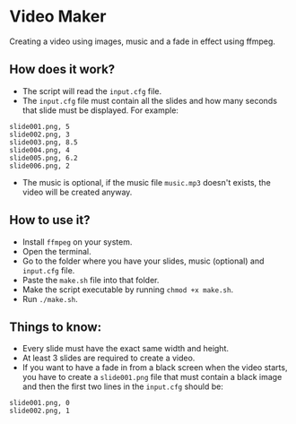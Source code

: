 # Video Maker

Creating a video using images, music and a fade in effect using ffmpeg.

## How does it work?

- The script will read the ```input.cfg``` file.
- The ```input.cfg``` file must contain all the slides and how many seconds that slide must be displayed. For example:

```
slide001.png, 5
slide002.png, 3
slide003.png, 8.5
slide004.png, 4
slide005.png, 6.2
slide006.png, 2
```

- The music is optional, if the music file ```music.mp3``` doesn't exists, the video will be created anyway.

## How to use it?

- Install ```ffmpeg``` on your system.
- Open the terminal.
- Go to the folder where you have your slides, music (optional) and ```input.cfg``` file.
- Paste the ```make.sh``` file into that folder.
- Make the script executable by running ```chmod +x make.sh```.
- Run ```./make.sh```.

## Things to know:

- Every slide must have the exact same width and height.
- At least 3 slides are required to create a video.
- If you want to have a fade in from a black screen when the video starts, you have to create a ```slide001.png``` file that must contain a black image and then the first two lines in the ```input.cfg``` should be:
```
slide001.png, 0
slide002.png, 1
```
